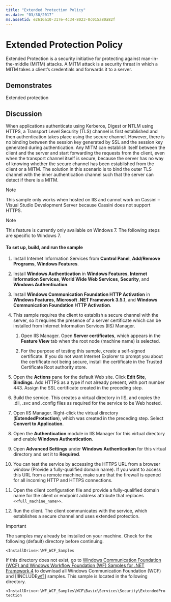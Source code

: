```yaml
---
title: "Extended Protection Policy"
ms.date: "03/30/2017"
ms.assetid: e2616a10-317e-4c34-8023-0c015a80a82f
---
```

# Extended Protection Policy
Extended Protection is a security initiative for protecting against man-in-the-middle (MITM) attacks. A MITM attack is a security threat in which a MITM takes a client’s credentials and forwards it to a server.  
  
## Demonstrates  
 Extended protection  
  
## Discussion  
 When applications authenticate using Kerberos, Digest or NTLM using HTTPS, a Transport Level Security (TLS) channel is first established and then authentication takes place using the secure channel. However, there is no binding between the session key generated by SSL and the session key generated during authentication. Any MITM can establish itself between the client and the server and start forwarding the requests from the client, even when the transport channel itself is secure, because the server has no way of knowing whether the secure channel has been established from the client or a MITM. The solution in this scenario is to bind the outer TLS channel with the inner authentication channel such that the server can detect if there is a MITM.  
  
> [!NOTE]
> This sample only works when hosted on IIS and cannot work on Cassini – Visual Studio Development Server because Cassini does not support HTTPS.  
  
> [!NOTE]
> This feature is currently only available on Windows 7. The following steps are specific to Windows 7.  
  
#### To set up, build, and run the sample  
  
1. Install Internet Information Services from **Control Panel**, **Add/Remove Programs**, **Windows Features**.  
  
2. Install **Windows Authentication** in **Windows Features**, **Internet Information Services**, **World Wide Web Services**, **Security**, and **Windows Authentication**.  
  
3. Install **Windows Communication Foundation HTTP Activation** in **Windows Features**, **Microsoft .NET Framework 3.5.1**, and **Windows Communication Foundation HTTP Activation**.  
  
4. This sample requires the client to establish a secure channel with the server, so it requires the presence of a server certificate which can be installed from Internet Information Services (IIS) Manager.  
  
    1. Open IIS Manager. Open **Server certificates**, which appears in the **Feature View** tab when the root node (machine name) is selected.  
  
    2. For the purpose of testing this sample, create a self-signed certificate. If you do not want Internet Explorer to prompt you about the certificate not being secure, install the certificate in the Trusted Certificate Root authority store.  
  
5. Open the **Actions** pane for the default Web site. Click **Edit Site**, **Bindings**. Add HTTPS as a type if not already present, with port number 443. Assign the SSL certificate created in the preceding step.  
  
6. Build the service. This creates a virtual directory in IIS, and copies the .dll, .svc and .config files as required for the service to be Web hosted.  
  
7. Open IIS Manager. Right-click the virtual directory (**ExtendedProtection**), which was created in the preceding step. Select **Convert to Application**.  
  
8. Open the **Authentication** module in IIS Manager for this virtual directory and enable **Windows Authentication**.  
  
9. Open **Advanced Settings** under **Windows Authentication** for this virtual directory and set it to **Required**.  
  
10. You can test the service by accessing the HTTPS URL from a browser window (Provide a fully-qualified domain name). If you want to access this URL from a remote machine, make sure that the firewall is opened for all incoming HTTP and HTTPS connections.  
  
11. Open the client configuration file and provide a fully-qualified domain name for the client or endpoint address attribute that replaces `<<full_machine_name>>`.  
  
12. Run the client. The client communicates with the service, which establishes a secure channel and uses extended protection.  
  
> [!IMPORTANT]
> The samples may already be installed on your machine. Check for the following (default) directory before continuing.  
>   
> `<InstallDrive>:\WF_WCF_Samples`  
>   
> If this directory does not exist, go to [Windows Communication Foundation (WCF) and Windows Workflow Foundation (WF) Samples for .NET Framework 4](https://www.microsoft.com/download/details.aspx?id=21459) to download all Windows Communication Foundation (WCF) and [!INCLUDE[wf1](../../../../includes/wf1-md.md)] samples. This sample is located in the following directory.  
>   
> `<InstallDrive>:\WF_WCF_Samples\WCF\Basic\Services\Security\ExtendedProtection`
